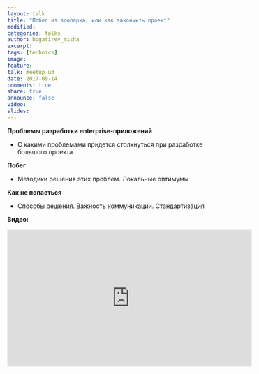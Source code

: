 ```yaml
---
layout: talk
title: "Побег из зоопарка, или как закончить проект"
modified:
categories: talks
author: bogatirev_misha
excerpt:
tags: [technics]
image:
feature:
talk: meetup_u3
date: 2017-09-14
comments: true
share: true
announce: false
video: 
slides: 
---
```


**Проблемы разработки enterprise-приложений**

* С какими проблемами придется столкнуться при разработке большого проекта

**Побег**

* Методики решения этих проблем. Локальные оптимумы

**Как не попасться**

* Способы решения. Важность коммуникации. Стандартизация

**Видео:**
<iframe width="560" height="315" src="https://www.youtube.com/embed/7HkFrVECXWo" frameborder="0" allowfullscreen></iframe>